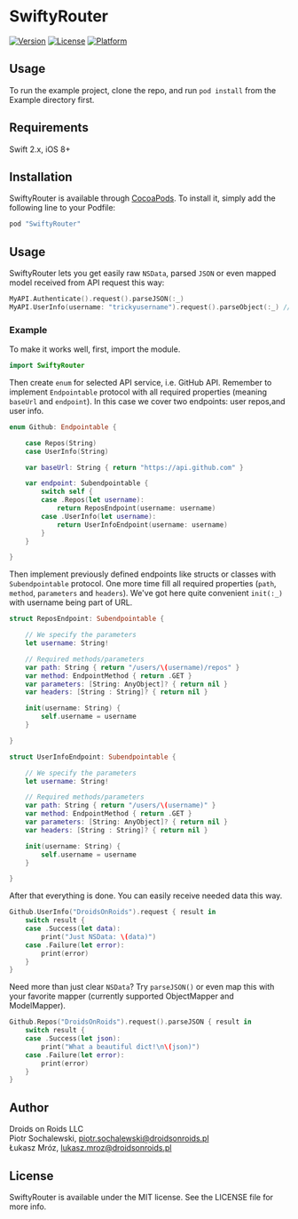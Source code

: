 # SwiftyRouter

[![Version](https://img.shields.io/cocoapods/v/SwiftyRouter.svg?style=flat)](http://cocoapods.org/pods/SwiftyRouter)
[![License](https://img.shields.io/cocoapods/l/SwiftyRouter.svg?style=flat)](http://cocoapods.org/pods/SwiftyRouter)
[![Platform](https://img.shields.io/cocoapods/p/SwiftyRouter.svg?style=flat)](http://cocoapods.org/pods/SwiftyRouter)

## Usage

To run the example project, clone the repo, and run `pod install` from the Example directory first.

## Requirements

Swift 2.x, iOS 8+

## Installation

SwiftyRouter is available through [CocoaPods](http://cocoapods.org). To install
it, simply add the following line to your Podfile:

```ruby
pod "SwiftyRouter"
```

## Usage

SwiftyRouter lets you get easily raw `NSData`, parsed `JSON` or even mapped model received from API request this way:

```swift
MyAPI.Authenticate().request().parseJSON(:_)
MyAPI.UserInfo(username: "trickyusername").request().parseObject(:_) // via ModelMapper or ObjectMapper
```

### Example

To make it works well, first, import the module.

```swift
import SwiftyRouter
```

Then create `enum` for selected API service, i.e. GitHub API. Remember to implement `Endpointable` protocol with all required properties (meaning `baseUrl` and `endpoint`). In this case we cover two endpoints: user repos,and user info.

```swift
enum Github: Endpointable {

    case Repos(String)
    case UserInfo(String)

    var baseUrl: String { return "https://api.github.com" }

    var endpoint: Subendpointable {
        switch self {
        case .Repos(let username):
            return ReposEndpoint(username: username)
        case .UserInfo(let username):
            return UserInfoEndpoint(username: username)
        }
    }

}
```

Then implement previously defined endpoints like structs or classes with `Subendpointable` protocol. One more time fill all required properties (`path`, `method`, `parameters` and `headers`). We've got here quite convenient `init(:_)` with username being part of URL.

```swift
struct ReposEndpoint: Subendpointable {

    // We specify the parameters
    let username: String!

    // Required methods/parameters
    var path: String { return "/users/\(username)/repos" }
    var method: EndpointMethod { return .GET }
    var parameters: [String: AnyObject]? { return nil }
    var headers: [String : String]? { return nil }

    init(username: String) {
        self.username = username
    }

}

struct UserInfoEndpoint: Subendpointable {

    // We specify the parameters
    let username: String!

    // Required methods/parameters
    var path: String { return "/users/\(username)" }
    var method: EndpointMethod { return .GET }
    var parameters: [String: AnyObject]? { return nil }
    var headers: [String : String]? { return nil }

    init(username: String) {
        self.username = username
    }

}
```

After that everything is done. You can easily receive needed data this way.

```swift
Github.UserInfo("DroidsOnRoids").request { result in
    switch result {
    case .Success(let data):
        print("Just NSData: \(data)")
    case .Failure(let error):
        print(error)
    }
}
```

Need more than just clear `NSData`? Try `parseJSON()` or even map this with your favorite mapper (currently supported ObjectMapper and ModelMapper).

```swift
Github.Repos("DroidsOnRoids").request().parseJSON { result in
    switch result {
    case .Success(let json):
        print("What a beautiful dict!\n\(json)")
    case .Failure(let error):
        print(error)
    }
}
```

## Author

Droids on Roids LLC<br />
Piotr Sochalewski, piotr.sochalewski@droidsonroids.pl<br />
Łukasz Mróz, lukasz.mroz@droidsonroids.pl

## License

SwiftyRouter is available under the MIT license. See the LICENSE file for more info.
